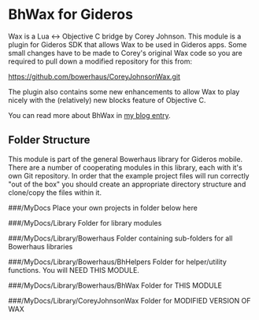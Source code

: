 BhWax for Gideros 
=================

Wax is a Lua <-> Objective C bridge by Corey Johnson. This module is a plugin for Gideros SDK that allows Wax to be used in Gideros apps. Some small changes have to be made to Corey's
original Wax code so you are required to pull down a modified repository for this from:

https://github.com/bowerhaus/CoreyJohnsonWax.git

The plugin also contains some new enhancements to allow Wax to play nicely with the (relatively)
new blocks feature of Objective C.

You can read more about BhWax in [my blog entry](http://bowerhaus.eu/blog/files/hot_wax.html).

Folder Structure
----------------

This module is part of the general Bowerhaus library for Gideros mobile. There are a number of cooperating modules in this library, each with it's own Git repository. In order that the example project files will run correctly "out of the box" you should create an appropriate directory structure and clone/copy the files within it.

###/MyDocs
Place your own projects in folder below here

###/MyDocs/Library
Folder for library modules

###/MyDocs/Library/Bowerhaus
Folder containing sub-folders for all Bowerhaus libraries

###/MyDocs/Library/Bowerhaus/BhHelpers
Folder for helper/utility functions. You will NEED THIS MODULE.

###/MyDocs/Library/Bowerhaus/BhWax
Folder for THIS MODULE

###/MyDocs/Library/CoreyJohnsonWax
Folder for MODIFIED VERSION OF WAX

